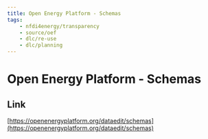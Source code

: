 ```yaml
---
title: Open Energy Platform - Schemas
tags:
    - nfdi4energy/transparency
    - source/oef
    - dlc/re-use
    - dlc/planning
---
```

# Open Energy Platform - Schemas


## Link
[https://openenergyplatform.org/dataedit/schemas](https://openenergyplatform.org/dataedit/schemas)